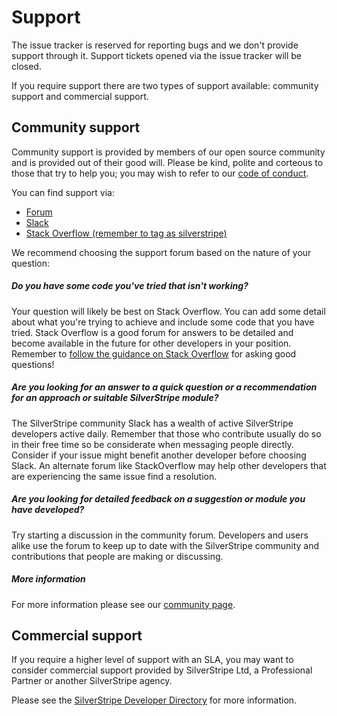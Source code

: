 # Support

The issue tracker is reserved for reporting bugs and we don't provide support through it. Support tickets opened via the issue tracker will be closed.

If you require support there are two types of support available: community support and commercial support.

## Community support

Community support is provided by members of our open source community and is provided out of their good will. Please be kind, polite and corteous to those that try to help you; you may wish to refer to our [code of conduct](docs/en/05_Contributing/10_Code_of_conduct.md).

You can find support via:

- [Forum](https://forum.silverstripe.com)
- [Slack](https://silverstripe.org/slack)
- [Stack Overflow (remember to tag as silverstripe)](http://stackoverflow.com/questions/tagged/silverstripe)

We recommend choosing the support forum based on the nature of your question:

##### Do you have some code you've tried that isn't working?

Your question will likely be best on Stack Overflow. You can add some detail about what you're trying to achieve and include some code that you have tried. Stack Overflow is a good forum for answers to be detailed and become available in the future for other developers in your position. Remember to [follow the guidance on Stack Overflow](https://stackoverflow.com/help/how-to-ask) for asking good questions!

##### Are you looking for an answer to a quick question or a recommendation for an approach or suitable SilverStripe module?

The SilverStripe community Slack has a wealth of active SilverStripe developers active daily. Remember that those who contribute usually do so in their free time so be considerate when messaging people directly. Consider if your issue might benefit another developer before choosing Slack. An alternate forum like StackOverflow may help other developers that are experiencing the same issue find a resolution.

##### Are you looking for detailed feedback on a suggestion or module you have developed?

Try starting a discussion in the community forum. Developers and users alike use the forum to keep up to date with the SilverStripe community and contributions that people are making or discussing.

##### More information

For more information please see our [community page](http://www.silverstripe.org/community/#introduction).

## Commercial support

If you require a higher level of support with an SLA, you may want to consider commercial support provided by SilverStripe Ltd, a Professional Partner or another SilverStripe agency.

Please see the [SilverStripe Developer Directory](https://www.silverstripe.org/community/developer-and-partner-directory/) for more information.
